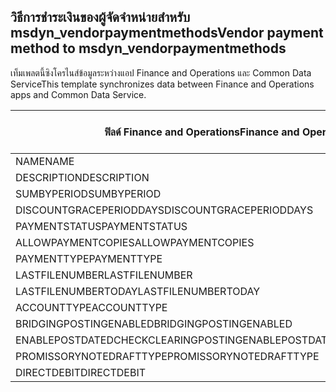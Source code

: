 ## <a name="vendor-payment-method-to-msdyn_vendorpaymentmethods"></a><span data-ttu-id="4e46f-101">วิธีการชำระเงินของผู้จัดจำหน่ายสำหรับ msdyn_vendorpaymentmethods</span><span class="sxs-lookup"><span data-stu-id="4e46f-101">Vendor payment method to msdyn_vendorpaymentmethods</span></span>

<span data-ttu-id="4e46f-102">เท็มเพลตนี้ซิงโครไนส์ข้อมูลระหว่างแอป Finance and Operations และ Common Data Service</span><span class="sxs-lookup"><span data-stu-id="4e46f-102">This template synchronizes data between Finance and Operations apps and Common Data Service.</span></span>

<span data-ttu-id="4e46f-103">ฟิลด์ Finance and Operations</span><span class="sxs-lookup"><span data-stu-id="4e46f-103">Finance and Operations field</span></span> | <span data-ttu-id="4e46f-104">ชนิดของการแม็ป</span><span class="sxs-lookup"><span data-stu-id="4e46f-104">Map type</span></span> | <span data-ttu-id="4e46f-105">ฟิลด์ Dynamics 365 อื่นๆ</span><span class="sxs-lookup"><span data-stu-id="4e46f-105">Other Dynamics 365 field</span></span> | <span data-ttu-id="4e46f-106">ค่าเริ่มต้น</span><span class="sxs-lookup"><span data-stu-id="4e46f-106">Default value</span></span>
---|---|---|---
<span data-ttu-id="4e46f-107">NAME</span><span class="sxs-lookup"><span data-stu-id="4e46f-107">NAME</span></span> | = | <span data-ttu-id="4e46f-108">msdyn_name</span><span class="sxs-lookup"><span data-stu-id="4e46f-108">msdyn_name</span></span> | 
<span data-ttu-id="4e46f-109">DESCRIPTION</span><span class="sxs-lookup"><span data-stu-id="4e46f-109">DESCRIPTION</span></span> | = | <span data-ttu-id="4e46f-110">msdyn_description</span><span class="sxs-lookup"><span data-stu-id="4e46f-110">msdyn_description</span></span> | 
<span data-ttu-id="4e46f-111">SUMBYPERIOD</span><span class="sxs-lookup"><span data-stu-id="4e46f-111">SUMBYPERIOD</span></span> | >< | <span data-ttu-id="4e46f-112">msdyn_sumbyperiod</span><span class="sxs-lookup"><span data-stu-id="4e46f-112">msdyn_sumbyperiod</span></span> | 
<span data-ttu-id="4e46f-113">DISCOUNTGRACEPERIODDAYS</span><span class="sxs-lookup"><span data-stu-id="4e46f-113">DISCOUNTGRACEPERIODDAYS</span></span> | = | <span data-ttu-id="4e46f-114">msdyn_discountgraceperioddays</span><span class="sxs-lookup"><span data-stu-id="4e46f-114">msdyn_discountgraceperioddays</span></span> | 
<span data-ttu-id="4e46f-115">PAYMENTSTATUS</span><span class="sxs-lookup"><span data-stu-id="4e46f-115">PAYMENTSTATUS</span></span> | >< | <span data-ttu-id="4e46f-116">msdyn_paymentstatus</span><span class="sxs-lookup"><span data-stu-id="4e46f-116">msdyn_paymentstatus</span></span> | 
<span data-ttu-id="4e46f-117">ALLOWPAYMENTCOPIES</span><span class="sxs-lookup"><span data-stu-id="4e46f-117">ALLOWPAYMENTCOPIES</span></span> | >< | <span data-ttu-id="4e46f-118">msdyn_allowpaymentcopies</span><span class="sxs-lookup"><span data-stu-id="4e46f-118">msdyn_allowpaymentcopies</span></span> | 
<span data-ttu-id="4e46f-119">PAYMENTTYPE</span><span class="sxs-lookup"><span data-stu-id="4e46f-119">PAYMENTTYPE</span></span> | >< | <span data-ttu-id="4e46f-120">msdyn_paymenttype</span><span class="sxs-lookup"><span data-stu-id="4e46f-120">msdyn_paymenttype</span></span> | 
<span data-ttu-id="4e46f-121">LASTFILENUMBER</span><span class="sxs-lookup"><span data-stu-id="4e46f-121">LASTFILENUMBER</span></span> | = | <span data-ttu-id="4e46f-122">msdyn_lastfilenumber</span><span class="sxs-lookup"><span data-stu-id="4e46f-122">msdyn_lastfilenumber</span></span> | 
<span data-ttu-id="4e46f-123">LASTFILENUMBERTODAY</span><span class="sxs-lookup"><span data-stu-id="4e46f-123">LASTFILENUMBERTODAY</span></span> | = | <span data-ttu-id="4e46f-124">msdyn_lastfilenumbertoday</span><span class="sxs-lookup"><span data-stu-id="4e46f-124">msdyn_lastfilenumbertoday</span></span> | 
<span data-ttu-id="4e46f-125">ACCOUNTTYPE</span><span class="sxs-lookup"><span data-stu-id="4e46f-125">ACCOUNTTYPE</span></span> | >< | <span data-ttu-id="4e46f-126">msdyn_accounttype</span><span class="sxs-lookup"><span data-stu-id="4e46f-126">msdyn_accounttype</span></span> | 
<span data-ttu-id="4e46f-127">BRIDGINGPOSTINGENABLED</span><span class="sxs-lookup"><span data-stu-id="4e46f-127">BRIDGINGPOSTINGENABLED</span></span> | >< | <span data-ttu-id="4e46f-128">msdyn_bridgingposting</span><span class="sxs-lookup"><span data-stu-id="4e46f-128">msdyn_bridgingposting</span></span> | 
<span data-ttu-id="4e46f-129">ENABLEPOSTDATEDCHECKCLEARINGPOSTING</span><span class="sxs-lookup"><span data-stu-id="4e46f-129">ENABLEPOSTDATEDCHECKCLEARINGPOSTING</span></span> | >< | <span data-ttu-id="4e46f-130">msdyn_postdatedcheckclearingposting</span><span class="sxs-lookup"><span data-stu-id="4e46f-130">msdyn_postdatedcheckclearingposting</span></span> | 
<span data-ttu-id="4e46f-131">PROMISSORYNOTEDRAFTTYPE</span><span class="sxs-lookup"><span data-stu-id="4e46f-131">PROMISSORYNOTEDRAFTTYPE</span></span> | >< | <span data-ttu-id="4e46f-132">msdyn_promissorynotedrafttype</span><span class="sxs-lookup"><span data-stu-id="4e46f-132">msdyn_promissorynotedrafttype</span></span> | 
<span data-ttu-id="4e46f-133">DIRECTDEBIT</span><span class="sxs-lookup"><span data-stu-id="4e46f-133">DIRECTDEBIT</span></span> | >< | <span data-ttu-id="4e46f-134">msdyn_directdebit</span><span class="sxs-lookup"><span data-stu-id="4e46f-134">msdyn_directdebit</span></span> | 
